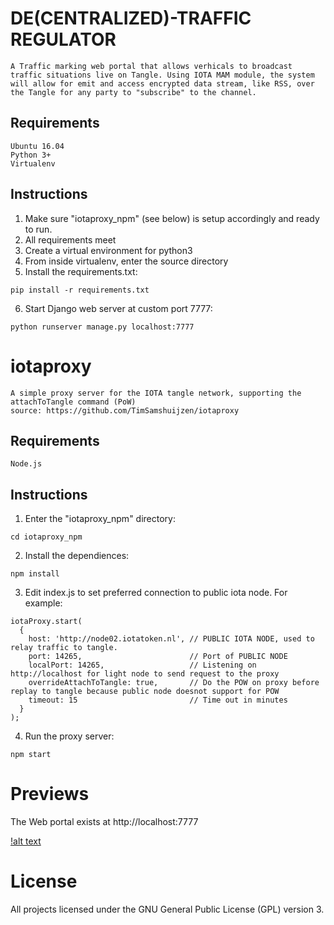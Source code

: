 # DE(CENTRALIZED)-TRAFFIC REGULATOR
	A Traffic marking web portal that allows verhicals to broadcast traffic situations live on Tangle. Using IOTA MAM module, the system will allow for emit and access encrypted data stream, like RSS, over the Tangle for any party to "subscribe" to the channel.


## Requirements
	Ubuntu 16.04
	Python 3+
	Virtualenv

## Instructions
1. Make sure "iotaproxy_npm" (see below) is setup accordingly and ready to run.
2. All requirements meet
3. Create a virtual environment for python3
4. From inside virtualenv, enter the source directory
5. Install the requirements.txt:
```
pip install -r requirements.txt
```
6. Start Django web server at custom port 7777:
```
python runserver manage.py localhost:7777
```

# iotaproxy
	A simple proxy server for the IOTA tangle network, supporting the attachToTangle command (PoW)
	source: https://github.com/TimSamshuijzen/iotaproxy

## Requirements
	Node.js

## Instructions
1. Enter the "iotaproxy_npm" directory:
```
cd iotaproxy_npm
```
2. Install the dependiences:
```
npm install
```
3. Edit index.js to set preferred connection to public iota node. For example:
```
iotaProxy.start(
  {
    host: 'http://node02.iotatoken.nl', // PUBLIC IOTA NODE, used to relay traffic to tangle.
    port: 14265,						// Port of PUBLIC NODE
    localPort: 14265,					// Listening on http://localhost for light node to send request to the proxy
    overrideAttachToTangle: true,		// Do the POW on proxy before replay to tangle because public node doesnot support for POW
    timeout: 15							// Time out in minutes
  }
);
```
4. Run the proxy server:
```
npm start
```

# Previews
The Web portal exists at http://localhost:7777

[!alt text](https://raw.githubusercontent.com/benuha/iota-pymessenger/)


# License
All projects licensed under the GNU General Public License (GPL) version 3.